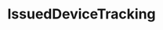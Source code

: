 # IssuedDeviceTracking   

<script src="https://unpkg.com/@stoplight/elements/web-components.min.js"></script>
<link rel="stylesheet" href="https://unpkg.com/@stoplight/elements/styles.min.css">

<elements-api
  apiDescriptionUrl="IssuedDeviceTracking.yaml"
  layout="sidebar"
  router="hash"
  hideTryIt="false"
  hideSchemas="false"
  hideInternal="false"
/>